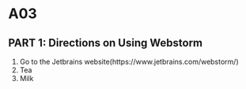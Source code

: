 # A03
<h2>PART 1: Directions on Using Webstorm</h2>
<ol>
  <li>Go to the Jetbrains website(https://www.jetbrains.com/webstorm/)</li>
  <li>Tea</li>
  <li>Milk</li>
</ol>


